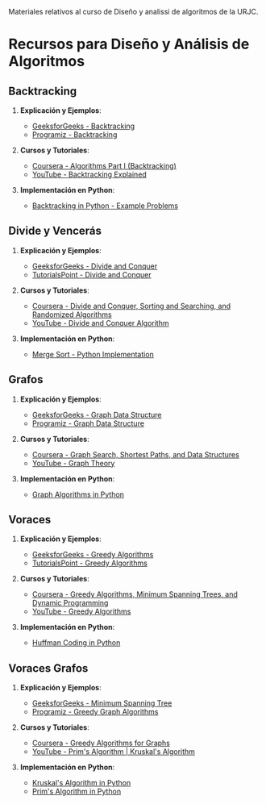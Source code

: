 Materiales relativos al curso de Diseño y analissi de algoritmos de la URJC.

# Recursos para Diseño y Análisis de Algoritmos

## Backtracking
1. **Explicación y Ejemplos**:
   - [GeeksforGeeks - Backtracking](https://www.geeksforgeeks.org/backtracking-algorithms/)
   - [Programiz - Backtracking](https://www.programiz.com/dsa/backtracking)

2. **Cursos y Tutoriales**:
   - [Coursera - Algorithms Part I (Backtracking)](https://www.coursera.org/learn/algorithms-part1)
   - [YouTube - Backtracking Explained](https://www.youtube.com/watch?v=pfiQ_PS1g8E)

3. **Implementación en Python**:
   - [Backtracking in Python - Example Problems](https://www.geeksforgeeks.org/python-program-for-n-queen-problem-backtracking-3/)

## Divide y Vencerás
1. **Explicación y Ejemplos**:
   - [GeeksforGeeks - Divide and Conquer](https://www.geeksforgeeks.org/divide-and-conquer-algorithm-introduction/)
   - [TutorialsPoint - Divide and Conquer](https://www.tutorialspoint.com/data_structures_algorithms/divide_and_conquer.htm)

2. **Cursos y Tutoriales**:
   - [Coursera - Divide and Conquer, Sorting and Searching, and Randomized Algorithms](https://www.coursera.org/learn/algorithms-divide-conquer)
   - [YouTube - Divide and Conquer Algorithm](https://www.youtube.com/watch?v=8lGG9geXoJo)

3. **Implementación en Python**:
   - [Merge Sort - Python Implementation](https://www.geeksforgeeks.org/merge-sort/)

## Grafos
1. **Explicación y Ejemplos**:
   - [GeeksforGeeks - Graph Data Structure](https://www.geeksforgeeks.org/graph-data-structure-and-algorithms/)
   - [Programiz - Graph Data Structure](https://www.programiz.com/dsa/graph)

2. **Cursos y Tutoriales**:
   - [Coursera - Graph Search, Shortest Paths, and Data Structures](https://www.coursera.org/learn/algorithms-graphs-data-structures)
   - [YouTube - Graph Theory](https://www.youtube.com/playlist?list=PL2_aWCzGMAwLL-mEB4ef20f3iqWMGWa25)

3. **Implementación en Python**:
   - [Graph Algorithms in Python](https://www.geeksforgeeks.org/graph-implementation-python/)

## Voraces
1. **Explicación y Ejemplos**:
   - [GeeksforGeeks - Greedy Algorithms](https://www.geeksforgeeks.org/greedy-algorithms/)
   - [TutorialsPoint - Greedy Algorithms](https://www.tutorialspoint.com/data_structures_algorithms/greedy_algorithms.htm)

2. **Cursos y Tutoriales**:
   - [Coursera - Greedy Algorithms, Minimum Spanning Trees, and Dynamic Programming](https://www.coursera.org/learn/algorithms-greedy)
   - [YouTube - Greedy Algorithms](https://www.youtube.com/watch?v=ARvQcqJ_-NY)

3. **Implementación en Python**:
   - [Huffman Coding in Python](https://www.geeksforgeeks.org/huffman-coding-greedy-algo-3/)

## Voraces Grafos
1. **Explicación y Ejemplos**:
   - [GeeksforGeeks - Minimum Spanning Tree](https://www.geeksforgeeks.org/greedy-algorithm-to-find-minimum-number-of-coins/)
   - [Programiz - Greedy Graph Algorithms](https://www.programiz.com/dsa/graph)

2. **Cursos y Tutoriales**:
   - [Coursera - Greedy Algorithms for Graphs](https://www.coursera.org/learn/algorithms-greedy)
   - [YouTube - Prim's Algorithm | Kruskal's Algorithm](https://www.youtube.com/watch?v=JZBQLXgSGfs)

3. **Implementación en Python**:
   - [Kruskal's Algorithm in Python](https://www.geeksforgeeks.org/kruskals-minimum-spanning-tree-algorithm-greedy-algo-2/)
   - [Prim's Algorithm in Python](https://www.geeksforgeeks.org/prims-minimum-spanning-tree-mst-greedy-algo-5/)
